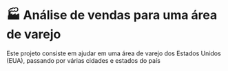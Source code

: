 # 🏭 Análise de vendas para uma área de varejo
Este projeto consiste em ajudar em uma área de varejo dos Estados Unidos (EUA), passando por várias cidades e estados do país
